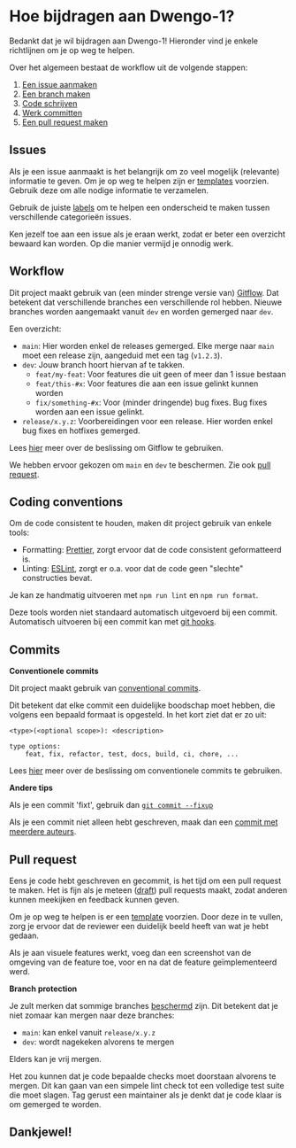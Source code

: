 # Hoe bijdragen aan Dwengo-1?

Bedankt dat je wil bijdragen aan Dwengo-1!
Hieronder vind je enkele richtlijnen om je op weg te helpen.

Over het algemeen bestaat de workflow uit de volgende stappen:

1. [Een issue aanmaken](#issues)
2. [Een branch maken](#workflow)
3. [Code schrijven](#coding-conventions)
4. [Werk committen](#commits)
5. [Een pull request maken](#pull-request)

## Issues

Als je een issue aanmaakt is het belangrijk om zo veel mogelijk (relevante) informatie te geven.
Om je op weg te helpen zijn er [templates](.github/ISSUE_TEMPLATE) voorzien.
Gebruik deze om alle nodige informatie te verzamelen.

Gebruik de juiste [labels](https://github.com/SELab-2/Dwengo-1/labels) om te helpen een onderscheid te maken tussen verschillende categorieën issues.

Ken jezelf toe aan een issue als je eraan werkt, zodat er beter een overzicht bewaard kan worden.
Op die manier vermijd je onnodig werk.

## Workflow

Dit project maakt gebruik van (een minder strenge versie van) [Gitflow](https://www.atlassian.com/git/tutorials/comparing-workflows/gitflow-workflow).
Dat betekent dat verschillende branches een verschillende rol hebben.
Nieuwe branches worden aangemaakt vanuit `dev` en worden gemerged naar `dev`.

Een overzicht:

- `main`: Hier worden enkel de releases gemerged. Elke merge naar `main` moet een release zijn, aangeduid met een tag (`v1.2.3`).
- `dev`: Jouw branch hoort hiervan af te takken.
    - `feat/my-feat`: Voor features die uit geen of meer dan 1 issue bestaan
    - `feat/this-#x`: Voor features die aan een issue gelinkt kunnen worden
    - `fix/something-#x`: Voor (minder dringende) bug fixes. Bug fixes worden aan een issue gelinkt.
- `release/x.y.z`: Voorbereidingen voor een release. Hier worden enkel bug fixes en hotfixes gemerged.

Lees [hier](https://github.com/SELab-2/Dwengo-1/wiki/Developmentstrategie-keuzes#gitflow) meer over de beslissing om Gitflow te gebruiken.

We hebben ervoor gekozen om `main` en `dev` te beschermen.
Zie ook [pull request](#pull-request).

## Coding conventions

Om de code consistent te houden, maken dit project gebruik van enkele tools:

- Formatting: [Prettier](https://prettier.io/), zorgt ervoor dat de code consistent geformatteerd is.
- Linting: [ESLint](https://typescript-eslint.io/), zorgt er o.a. voor dat de code geen "slechte" constructies bevat.

Je kan ze handmatig uitvoeren met `npm run lint` en `npm run format`.

Deze tools worden niet standaard automatisch uitgevoerd bij een commit.
Automatisch uitvoeren bij een commit kan met [git hooks](https://git-scm.com/docs/githooks).

## Commits

**Conventionele commits**

Dit project maakt gebruik van [conventional commits](https://www.conventionalcommits.org/).

Dit betekent dat elke commit een duidelijke boodschap moet hebben, die volgens een bepaald formaat is opgesteld.
In het kort ziet dat er zo uit:

```
<type>(<optional scope>): <description>

type options:
    feat, fix, refactor, test, docs, build, ci, chore, ...
```

Lees [hier](https://github.com/SELab-2/Dwengo-1/wiki/Developmentstrategie-keuzes#conventionele-commits) meer over de beslissing om conventionele commits te gebruiken.

**Andere tips**

Als je een commit 'fixt', gebruik dan [`git commit --fixup`](https://git-scm.com/docs/git-commit#Documentation/git-commit.txt---fixupamendrewordltcommitgt)

Als je een commit niet alleen hebt geschreven, maak dan een [commit met meerdere auteurs](https://docs.github.com/en/pull-requests/committing-changes-to-your-project/creating-and-editing-commits/creating-a-commit-with-multiple-authors).

## Pull request

Eens je code hebt geschreven en gecommit, is het tijd om een pull request te maken.
Het is fijn als je meteen ([draft](https://docs.github.com/en/pull-requests/collaborating-with-pull-requests/proposing-changes-to-your-work-with-pull-requests/about-pull-requests#draft-pull-requests)) pull requests maakt, zodat anderen kunnen meekijken en feedback kunnen geven.

Om je op weg te helpen is er een [template](.github/PULL_REQUEST_TEMPLATE.md) voorzien.
Door deze in te vullen, zorg je ervoor dat de reviewer een duidelijk beeld heeft van wat je hebt gedaan.

Als je aan visuele features werkt, voeg dan een screenshot van de omgeving van de feature toe, voor en na dat de feature geïmplementeerd werd.

**Branch protection**

Je zult merken dat sommige branches [beschermd](https://docs.github.com/en/github/administering-a-repository/about-protected-branches) zijn.
Dit betekent dat je niet zomaar kan mergen naar deze branches:

- `main`: kan enkel vanuit `release/x.y.z`
- `dev`: wordt nagekeken alvorens te mergen

Elders kan je vrij mergen.

Het zou kunnen dat je code bepaalde checks moet doorstaan alvorens te mergen.
Dit kan gaan van een simpele lint check tot een volledige test suite die moet slagen.
Tag gerust een maintainer als je denkt dat je code klaar is om gemerged te worden.

## Dankjewel!
